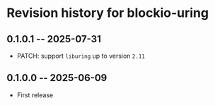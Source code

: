 # Revision history for blockio-uring

## 0.1.0.1 -- 2025-07-31

* PATCH: support `liburing` up to version `2.11`

## 0.1.0.0 -- 2025-06-09

* First release

